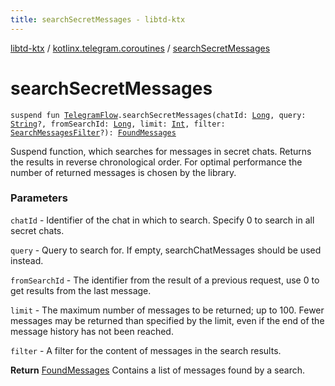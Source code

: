 ```yaml
---
title: searchSecretMessages - libtd-ktx
---
```


[libtd-ktx](../index.html) / [kotlinx.telegram.coroutines](index.html) / [searchSecretMessages](./search-secret-messages.html)

# searchSecretMessages

`suspend fun `[`TelegramFlow`](../kotlinx.telegram.core/-telegram-flow/index.html)`.searchSecretMessages(chatId: `[`Long`](https://kotlinlang.org/api/latest/jvm/stdlib/kotlin/-long/index.html)`, query: `[`String`](https://kotlinlang.org/api/latest/jvm/stdlib/kotlin/-string/index.html)`?, fromSearchId: `[`Long`](https://kotlinlang.org/api/latest/jvm/stdlib/kotlin/-long/index.html)`, limit: `[`Int`](https://kotlinlang.org/api/latest/jvm/stdlib/kotlin/-int/index.html)`, filter: `[`SearchMessagesFilter`](https://tdlibx.github.io/td/docs/org/drinkless/td/libcore/telegram/TdApi.SearchMessagesFilter.html)`?): `[`FoundMessages`](https://tdlibx.github.io/td/docs/org/drinkless/td/libcore/telegram/TdApi.FoundMessages.html)

Suspend function, which searches for messages in secret chats. Returns the results in reverse
chronological order. For optimal performance the number of returned messages is chosen by the
library.

### Parameters

`chatId` - Identifier of the chat in which to search. Specify 0 to search in all secret chats.

`query` - Query to search for. If empty, searchChatMessages should be used instead.

`fromSearchId` - The identifier from the result of a previous request, use 0 to get results
from the last message.

`limit` - The maximum number of messages to be returned; up to 100. Fewer messages may be
returned than specified by the limit, even if the end of the message history has not been reached.

`filter` - A filter for the content of messages in the search results.

**Return**
[FoundMessages](https://tdlibx.github.io/td/docs/org/drinkless/td/libcore/telegram/TdApi.FoundMessages.html) Contains a list of messages found by a search.

